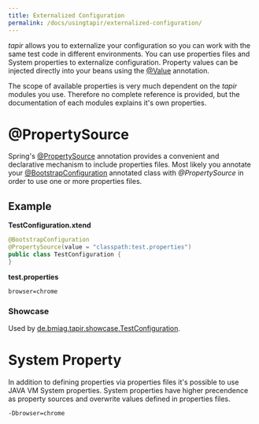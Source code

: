 ```yaml
---
title: Externalized Configuration
permalink: /docs/usingtapir/externalized-configuration/
---
```


<i>tapir</i> allows you to externalize your configuration so you can work with
the same test code in different environments. You can use properties
files and System properties to externalize configuration. Property
values can be injected directly into your beans using
the [@Value](https://docs.spring.io/spring/docs/current/javadoc-api/org/springframework/beans/factory/annotation/Value.html) annotation.

The scope of available properties is very much dependent on the <i>tapir</i>
modules you use. Therefore no complete reference is provided, but the
documentation of each modules explains it's own properties.

# @PropertySource

Spring's [@PropertySource](https://docs.spring.io/spring/docs/current/javadoc-api/org/springframework/context/annotation/PropertySource.html) annotation provides a convenient and
declarative mechanism to include properties files. Most likely you
annotate your [@BootstrapConfiguration](https://psbm-mvnrepo-p.intranet.kiel.bmiag.de/tapir/latest/apidocs/de/bmiag/tapir/bootstrap/annotation/BootstrapConfiguration.html) annotated class
with *@PropertySource* in order to use one or more properties files.

## Example

**TestConfiguration.xtend**

``` java
@BootstrapConfiguration
@PropertySource(value = "classpath:test.properties")
public class TestConfiguration {
}
```

**test.properties**

``` text
browser=chrome
```

<div class="panel panel-info">
  <div class="panel-heading">
    <h3 class="panel-title"><span class="fa fa-info-circle"></span> Showcase</h3>
  </div>
  <div class="panel-body">
  Used by
  <a href="https://psbm-mvnrepo-p.intranet.kiel.bmiag.de/tapir/latest/apidocs/de/bmiag/tapir/showcase/TestConfiguration.html">de.bmiag.tapir.showcase.TestConfiguration</a>.
  </div>
</div>

# System Property

In addition to defining properties via properties files it's possible to
use JAVA VM System properties. System properties have higher precendence
as property sources and overwrite values defined in properties files.

``` text
-Dbrowser=chrome
```

